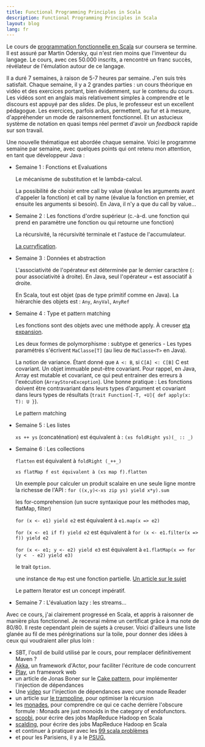 ```yaml
---
title: Functional Programming Principles in Scala
description: Functional Programming Principles in Scala
layout: blog
lang: fr
---
```

Le cours de [programmation fonctionnelle en Scala](https://www.coursera.org/course/progfun) sur
coursera se termine. Il est assuré par Martin Odersky, qui n'est rien moins que l'inventeur du
langage. Le cours, avec ces 50.000 inscrits, a rencontré un franc succès, révélateur de l'émulation
autour de ce langage.

Il a duré 7 semaines, à raison de 5-7 heures par semaine. J'en suis très satisfait. Chaque semaine,
il y a 2 grandes parties : un cours théorique en vidéo et des exercices portant, bien évidemment,
sur le contenu du cours. Les vidéos sont en anglais mais relativement simples à comprendre et le
discours est appuyé par des _slides_. De plus, le professeur est un excellent pédagogue. Les
exercices, parfois ardus, permettent, au fur et à mesure, d'appréhender un mode de raisonnement
fonctionnel. Et un astucieux système de notation en quasi temps réel permet d'avoir un _feedback_
rapide sur son travail.

Une nouvelle thématique est abordée chaque semaine. Voici le programme semaine par semaine, avec
quelques points qui ont retenu mon attention, en tant que développeur Java :

-   Semaine 1 : Fonctions et Evaluations

    Le mécanisme de substitution et le lambda-calcul.

    La possibilité de choisir entre call by value (évalue les arguments avant d'appeler la fonction)
    et call by name (évalue la fonction en premier, et ensuite les arguments si besoin). En Java, il
    n'y a que du call by value…

-   Semaine 2 : Les fonctions d'ordre supérieur (c.-à-d. une fonction qui prend en paramètre une
    fonction ou qui retourne une fonction)

    La récursivité, la récursivité terminale et l'astuce de l'accumulateur.

    [La curryfication](http://fr.wikipedia.org/wiki/Curryfication).

-   Semaine 3 : Données et abstraction

    L'associativité de l'opérateur est déterminée par le dernier caractère (`:` pour associativité à
    droite). En Java, seul l'opérateur `=` est associatif à droite.

    En Scala, tout est objet (pas de type primitif comme en Java). La hiérarchie des objets est :
    `Any`, `AnyVal`, `AnyRef`

-   Semaine 4 : Type et pattern matching

    Les fonctions sont des objets avec une méthode apply. À creuser [eta
    expansion](http://gleichmann.wordpress.com/2011/01/09/functional-scala-turning-methods-into-functions/).

    Les deux formes de polymorphisme : subtype et generics - Les types paramétrés s'écrivent
    `MaClasse[T]` (au lieu de `MaClasse<T>` en Java).

    La notion de variance. Étant donné que `A <: B`, si `C[A] <: C[B]` C est covariant. Un objet
    immuable peut-être covariant. Pour rappel, en Java, Array est mutable et covariant, ce qui peut
    entrainer des erreurs à l'exécution (`ArrayStoreException`). Une bonne pratique : Les fonctions
    doivent être contravariant dans leurs types d'argument et covariant dans leurs types de
    résultats (`trait Function[-T, +U]{ def apply(x: T): U }`).

    Le pattern matching

-   Semaine 5 : Les listes

    `xs ++ ys` (concaténation) est équivalent à : `(xs foldRight ys)(_ :: _)`

-   Semaine 6 : Les collections

    `flatten` est équivalent à `foldRight (_++_)`

    `xs flatMap f est équivalent à (xs map f).flatten`

    Un exemple pour calculer un produit scalaire en une seule ligne montre la richesse de l'API :
    `for ((x,y)<-xs zip ys) yield x*y).sum`

    les for-comprehension (un sucre syntaxique pour les méthodes map, flatMap, filter)

    `for (x <- e1) yield e2` est équivalent à `e1.map(x => e2)`

    `for (x <- e1 if f) yield e2` est équivalent à `for (x <- e1.filter(x => f)) yield e2`

    `for (x <- e1; y <- e2) yield e3` est équivalent à `e1.flatMap(x => for (y <  - e2) yield e3)`

    le trait `Option`.

    une instance de `Map` est une fonction partielle. [Un article sur le
    sujet](http://blog.bruchez.name/2011/10/scala-partial-functions-without-phd.html)

    Le pattern Iterator est un concept impératif.

-   Semaine 7 : L'évaluation lazy : les streams…

Avec ce cours, j'ai clairement progressé en Scala, et appris à raisonner de manière plus
fonctionnel. Je recevrai même un certificat grâce à ma note de 80/80. Il reste cependant plein de
sujets à creuser. Voici d'ailleurs une liste glanée au fil de mes pérégrinations sur la toile, pour
donner des idées à ceux qui voudraient aller plus loin :

-   SBT, l'outil de build utilisé par le cours, pour remplacer définitivement Maven ?
-   [Akka](http://akka.io/), un framework d'Actor, pour faciliter l'écriture de code concurrent
-   [Play](http://www.playframework.org/), un framework web
-   un article de Jonas Boner sur le [Cake
    pattern](http://jonasboner.com/real-world-scala-dependency-injection-di/), pour
    implémenter l'injection de dépendances
-   Une [video](http://www.youtube.com/watch?feature=player_embedded&v=ZasXwtTRkio) sur l'injection
    de dépendances avec une monade Reader
-   un article sur [le
    trampoline](http://blog.richdougherty.com/2009/04/tail-calls-tailrec-and-trampolines.html), pour
    optimiser la récursion
-   les [monades](http://en.wikipedia.org/wiki/Monad_%28functional_programming%29), pour comprendre
    ce qui ce cache derrière l'obscure formule : Monads are just monoids in the category of
    endofunctors.
-   [scoobi](https://github.com/NICTA/scoobi), pour écrire des jobs MapReduce Hadoop en Scala
-   [scalding](https://github.com/twitter/scalding), pour écrire des jobs MapReduce Hadoop en Scala
-   et continuer à pratiquer avec les [99 scala problèmes](http://aperiodic.net/phil/scala/s-99/)
-   et pour les Parisiens, il y a le
    [PSUG.](https://groups.google.com/forum/?fromgroups#!forum/paris-scala-user-group)

